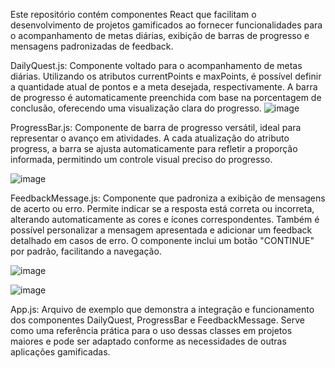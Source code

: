 Este repositório contém componentes React que facilitam o desenvolvimento de projetos gamificados ao fornecer funcionalidades para o acompanhamento de metas diárias, exibição de barras de progresso e mensagens padronizadas de feedback.

DailyQuest.js: Componente voltado para o acompanhamento de metas diárias. Utilizando os atributos currentPoints e maxPoints, é possível definir a quantidade atual de pontos e a meta desejada, respectivamente. A barra de progresso é automaticamente preenchida com base na porcentagem de conclusão, oferecendo uma visualização clara do progresso.
![image](https://github.com/user-attachments/assets/17fccf4a-6dc2-4ee8-a0f9-79359ca5b431)

ProgressBar.js: Componente de barra de progresso versátil, ideal para representar o avanço em atividades. A cada atualização do atributo progress, a barra se ajusta automaticamente para refletir a proporção informada, permitindo um controle visual preciso do progresso.

![image](https://github.com/user-attachments/assets/dccf4074-8c1e-4c5b-8bf6-3627d976dad7)

FeedbackMessage.js: Componente que padroniza a exibição de mensagens de acerto ou erro. Permite indicar se a resposta está correta ou incorreta, alterando automaticamente as cores e ícones correspondentes. Também é possível personalizar a mensagem apresentada e adicionar um feedback detalhado em casos de erro. O componente inclui um botão "CONTINUE" por padrão, facilitando a navegação.

![image](https://github.com/user-attachments/assets/a5a4c75c-b085-4b27-8fb4-063c045968d0)

![image](https://github.com/user-attachments/assets/485457e8-03bf-40b3-899a-887765fb5c74)

App.js: Arquivo de exemplo que demonstra a integração e funcionamento dos componentes DailyQuest, ProgressBar e FeedbackMessage. Serve como uma referência prática para o uso dessas classes em projetos maiores e pode ser adaptado conforme as necessidades de outras aplicações gamificadas.
